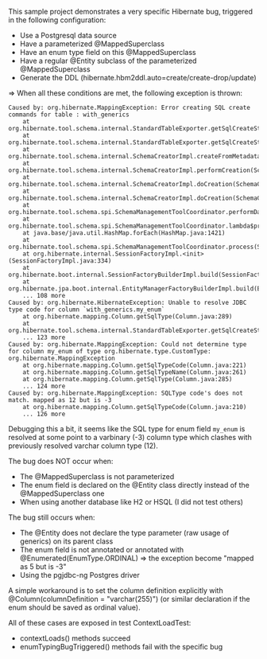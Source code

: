 This sample project demonstrates a very specific Hibernate bug, triggered in the following configuration:
- Use a Postgresql data source
- Have a parameterized @MappedSuperclass
- Have an enum type field on this @MappedSuperclass
- Have a regular @Entity subclass of the parameterized @MappedSuperclass
- Generate the DDL (hibernate.hbm2ddl.auto=create/create-drop/update)

=> When all these conditions are met, the following exception is thrown:
```
Caused by: org.hibernate.MappingException: Error creating SQL create commands for table : with_generics
	at org.hibernate.tool.schema.internal.StandardTableExporter.getSqlCreateStrings(StandardTableExporter.java:174)
	at org.hibernate.tool.schema.internal.StandardTableExporter.getSqlCreateStrings(StandardTableExporter.java:33)
	at org.hibernate.tool.schema.internal.SchemaCreatorImpl.createFromMetadata(SchemaCreatorImpl.java:364)
	at org.hibernate.tool.schema.internal.SchemaCreatorImpl.performCreation(SchemaCreatorImpl.java:176)
	at org.hibernate.tool.schema.internal.SchemaCreatorImpl.doCreation(SchemaCreatorImpl.java:144)
	at org.hibernate.tool.schema.internal.SchemaCreatorImpl.doCreation(SchemaCreatorImpl.java:128)
	at org.hibernate.tool.schema.spi.SchemaManagementToolCoordinator.performDatabaseAction(SchemaManagementToolCoordinator.java:254)
	at org.hibernate.tool.schema.spi.SchemaManagementToolCoordinator.lambda$process$5(SchemaManagementToolCoordinator.java:143)
	at java.base/java.util.HashMap.forEach(HashMap.java:1421)
	at org.hibernate.tool.schema.spi.SchemaManagementToolCoordinator.process(SchemaManagementToolCoordinator.java:140)
	at org.hibernate.internal.SessionFactoryImpl.<init>(SessionFactoryImpl.java:334)
	at org.hibernate.boot.internal.SessionFactoryBuilderImpl.build(SessionFactoryBuilderImpl.java:415)
	at org.hibernate.jpa.boot.internal.EntityManagerFactoryBuilderImpl.build(EntityManagerFactoryBuilderImpl.java:1425)
	... 108 more
Caused by: org.hibernate.HibernateException: Unable to resolve JDBC type code for column `with_generics.my_enum`
	at org.hibernate.mapping.Column.getSqlType(Column.java:289)
	at org.hibernate.tool.schema.internal.StandardTableExporter.getSqlCreateStrings(StandardTableExporter.java:99)
	... 123 more
Caused by: org.hibernate.MappingException: Could not determine type for column my_enum of type org.hibernate.type.CustomType: org.hibernate.MappingException
	at org.hibernate.mapping.Column.getSqlTypeCode(Column.java:221)
	at org.hibernate.mapping.Column.getSqlTypeName(Column.java:261)
	at org.hibernate.mapping.Column.getSqlType(Column.java:285)
	... 124 more
Caused by: org.hibernate.MappingException: SQLType code's does not match. mapped as 12 but is -3
	at org.hibernate.mapping.Column.getSqlTypeCode(Column.java:210)
	... 126 more
```

Debugging this a bit, it seems like the SQL type for enum field `my_enum` is resolved at some point to a varbinary (-3) column type
which clashes with previously resolved varchar column type (12).

The bug does NOT occur when:
- The @MappedSuperclass is not parameterized
- The enum field is declared on the @Entity class directly instead of the @MappedSuperclass one
- When using another database like H2 or HSQL (I did not test others)

The bug still occurs when:
- The @Entity does not declare the type parameter (raw usage of generics) on its parent class
- The enum field is not annotated or annotated with @Enumerated(EnumType.ORDINAL) => the exception become "mapped as 5 but is -3"
- Using the pgjdbc-ng Postgres driver

A simple workaround is to set the column definition explicitly with @Column(columnDefinition = "varchar(255)") 
(or similar declaration if the enum should be saved as ordinal value).

All of these cases are exposed in test ContextLoadTest:
- contextLoads() methods succeed
- enumTypingBugTriggered() methods fail with the specific bug